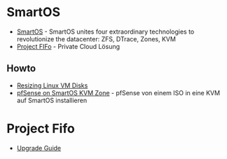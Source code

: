# SmartOS

* [SmartOS](http://smartos.org/) - SmartOS unites four extraordinary technologies to revolutionize the datacenter:
ZFS, DTrace, Zones, KVM
* [Project FIFo](https://project-fifo.net/) - Private Cloud Lösung


## Howto
* [Resizing Linux VM Disks](http://wiki.smartos.org/display/DOC/Resizing+Linux+VM+Disks)
* [pfSense on SmartOS KVM Zone](http://nullworks.wordpress.com/2013/12/19/pfsense-on-smartos-kvm-zone/) - pfSense von einem ISO in eine KVM auf SmartOS installieren


# Project Fifo

* [Upgrade Guide](https://docs.project-fifo.net/general/upgrade.html)
